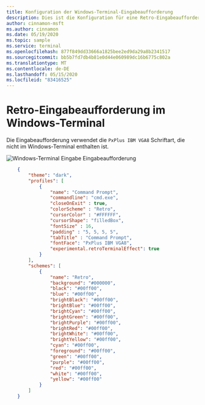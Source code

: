 ```yaml
---
title: Konfiguration der Windows-Terminal-Eingabeaufforderung
description: Dies ist die Konfiguration für eine Retro-Eingabeaufforderung im Windows-Terminal.
author: cinnamon-msft
ms.author: cinnamon
ms.date: 05/19/2020
ms.topic: sample
ms.service: terminal
ms.openlocfilehash: 877f849dd33666a1825bee2ed9da29a8b2341517
ms.sourcegitcommit: bb5b7fd7db4b81e0d44e060989dc16b6775c802a
ms.translationtype: MT
ms.contentlocale: de-DE
ms.lasthandoff: 05/15/2020
ms.locfileid: "83416525"
---
```

# <a name="retro-command-prompt-in-windows-terminal"></a>Retro-Eingabeaufforderung im Windows-Terminal

Die Eingabeaufforderung verwendet die `PxPlus IBM VGA8` Schriftart, die nicht im Windows-Terminal enthalten ist.

![Windows-Terminal Eingabe Eingabeaufforderung](./../images/retro-command-prompt.png)

```json
    {
        "theme": "dark",
        "profiles": [
            {
                "name": "Command Prompt",
                "commandline": "cmd.exe",
                "closeOnExit" : true,
                "colorScheme" : "Retro",
                "cursorColor" : "#FFFFFF",
                "cursorShape": "filledBox",
                "fontSize" : 16,
                "padding" : "5, 5, 5, 5",
                "tabTitle" : "Command Prompt",
                "fontFace": "PxPlus IBM VGA8",
                "experimental.retroTerminalEffect": true
            }
        ],
        "schemes": [
            {
                "name": "Retro",
                "background": "#000000",
                "black": "#00ff00",
                "blue": "#00ff00",
                "brightBlack": "#00ff00",
                "brightBlue": "#00ff00",
                "brightCyan": "#00ff00",
                "brightGreen": "#00ff00",
                "brightPurple": "#00ff00",
                "brightRed": "#00ff00",
                "brightWhite": "#00ff00",
                "brightYellow": "#00ff00",
                "cyan": "#00ff00",
                "foreground": "#00ff00",
                "green": "#00ff00",
                "purple": "#00ff00",
                "red": "#00ff00",
                "white": "#00ff00",
                "yellow": "#00ff00"
            }
        ]
    }
```

